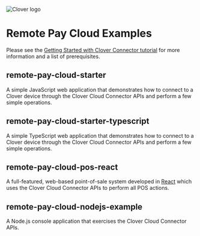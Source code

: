 ![Clover logo](https://www.clover.com/assets/images/public-site/press/clover_primary_gray_rgb.png)

# Remote Pay Cloud Examples

Please see the [Getting Started with Clover Connector tutorial](https://docs.clover.com/clover-platform/docs/cloud-sdk-v3) for more information and a list of prerequisites.

## remote-pay-cloud-starter
A simple JavaScript web application that demonstrates how to connect to a Clover device through the Clover Cloud Connector APIs and perform a few simple operations.

## remote-pay-cloud-starter-typescript
A simple TypeScript web application that demonstrates how to connect to a Clover device through the Clover Cloud Connector APIs and perform a few simple operations.

## remote-pay-cloud-pos-react
A full-featured, web-based point-of-sale system developed in [React](https://reactjs.org/) which uses the Clover Cloud Connector APIs to perform all POS actions.

## remote-pay-cloud-nodejs-example
A Node.js console application that exercises the Clover Cloud Connector APIs.

